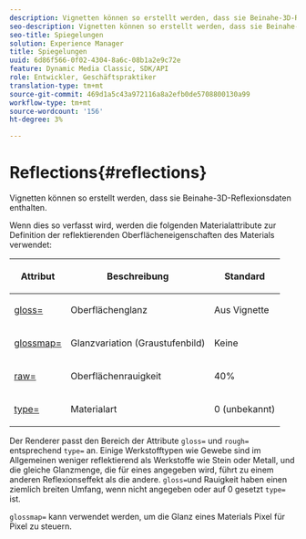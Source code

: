```yaml
---
description: Vignetten können so erstellt werden, dass sie Beinahe-3D-Reflexionsdaten enthalten.
seo-description: Vignetten können so erstellt werden, dass sie Beinahe-3D-Reflexionsdaten enthalten.
seo-title: Spiegelungen
solution: Experience Manager
title: Spiegelungen
uuid: 6d86f566-0f02-4304-8a6c-08b1a2e9c72e
feature: Dynamic Media Classic, SDK/API
role: Entwickler, Geschäftspraktiker
translation-type: tm+mt
source-git-commit: 469d1a5c43a972116a8a2efb0de5708800130a99
workflow-type: tm+mt
source-wordcount: '156'
ht-degree: 3%

---
```



# Reflections{#reflections}

Vignetten können so erstellt werden, dass sie Beinahe-3D-Reflexionsdaten enthalten.

Wenn dies so verfasst wird, werden die folgenden Materialattribute zur Definition der reflektierenden Oberflächeneigenschaften des Materials verwendet:

<table id="table_8769C726A17E412FB41F7CB87690B1FE"> 
 <thead> 
  <tr> 
   <th class="entry"> <p>Attribut </p> </th> 
   <th class="entry"> <p>Beschreibung </p> </th> 
   <th class="entry"> <p>Standard </p> </th> 
  </tr> 
 </thead>
 <tbody> 
  <tr> 
   <td> <p><a href="../../../../../../ir-api/http-protocol/image-rendering-api-ref/c-ir-http-protocol-ref/c-ir-http-protocol-command-reference/r-ir-http-gloss.md#reference-325aef2ee51e4e1584a06047427340ca" type="reference" format="dita" scope="local"> <span class="codeph"> gloss=</span> </a> </p> </td> 
   <td> <p>Oberflächenglanz </p> </td> 
   <td> <p>Aus Vignette </p> </td> 
  </tr> 
  <tr> 
   <td> <p> <a href="../../../../../../ir-api/http-protocol/image-rendering-api-ref/c-ir-http-protocol-ref/c-ir-http-protocol-command-reference/r-ir-glossmap.md#reference-99940148ae6a401482b2d03c68530f3a" type="reference" format="dita" scope="local"> <span class="codeph"> glossmap=  </span> </a> </p> </td> 
   <td> <p>Glanzvariation (Graustufenbild) </p> </td> 
   <td> <p>Keine </p> </td> 
  </tr> 
  <tr> 
   <td> <p> <a href="../../../../../../ir-api/http-protocol/image-rendering-api-ref/c-ir-http-protocol-ref/c-ir-http-protocol-command-reference/r-ir-rough.md#reference-00add846b09f4dc39420bda1ca414180" type="reference" format="dita" scope="local"> <span class="codeph"> raw=  </span> </a> </p> </td> 
   <td> <p>Oberflächenrauigkeit </p> </td> 
   <td> <p>40% </p> </td> 
  </tr> 
  <tr> 
   <td> <p> <a href="../../../../../../ir-api/http-protocol/image-rendering-api-ref/c-ir-http-protocol-ref/c-ir-http-protocol-command-reference/r-ir-http-type.md#reference-128c7de89e2d46838019b560f3f84a35" type="reference" format="dita" scope="local"> <span class="codeph"> type=</span> </a> </p> </td> 
   <td> <p>Materialart </p> </td> 
   <td> <p>0 (unbekannt) </p> </td> 
  </tr> 
 </tbody> 
</table>

Der Renderer passt den Bereich der Attribute `gloss=` und `rough=` entsprechend `type=` an. Einige Werkstofftypen wie Gewebe sind im Allgemeinen weniger reflektierend als Werkstoffe wie Stein oder Metall, und die gleiche Glanzmenge, die für eines angegeben wird, führt zu einem anderen Reflexionseffekt als die andere. `gloss=`und Rauigkeit haben einen ziemlich breiten Umfang, wenn nicht angegeben oder auf 0 gesetzt  `type=` ist.

`glossmap=` kann verwendet werden, um die Glanz eines Materials Pixel für Pixel zu steuern.
